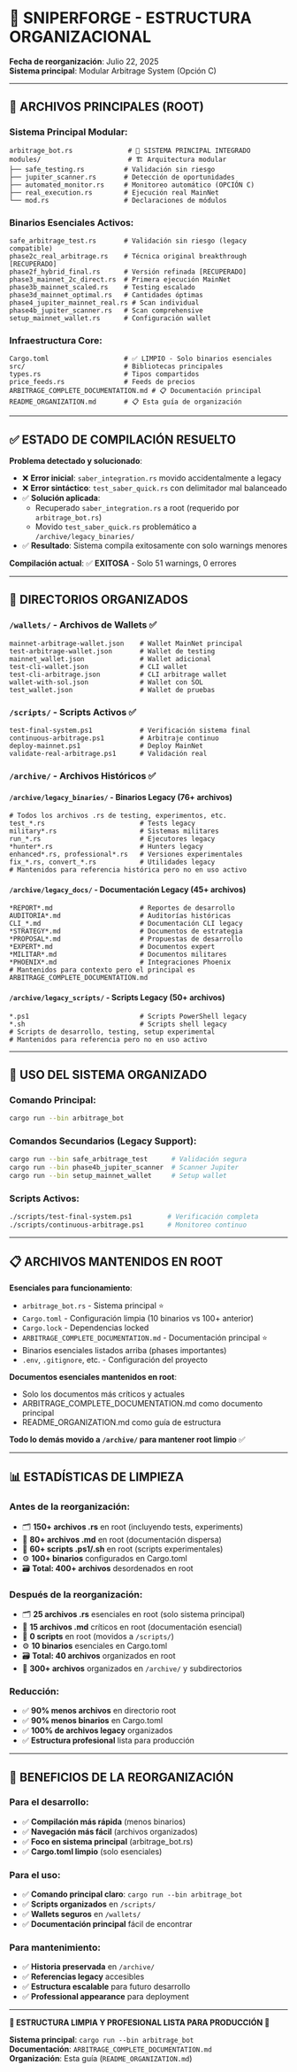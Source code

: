 # 📁 SNIPERFORGE - ESTRUCTURA ORGANIZACIONAL

**Fecha de reorganización**: Julio 22, 2025  
**Sistema principal**: Modular Arbitrage System (Opción C)

---

## 🎯 **ARCHIVOS PRINCIPALES (ROOT)**

### **Sistema Principal Modular**:
```
arbitrage_bot.rs              # 🎯 SISTEMA PRINCIPAL INTEGRADO
modules/                      # 🏗️ Arquitectura modular
├── safe_testing.rs          # Validación sin riesgo
├── jupiter_scanner.rs       # Detección de oportunidades
├── automated_monitor.rs     # Monitoreo automático (OPCIÓN C)
├── real_execution.rs        # Ejecución real MainNet
└── mod.rs                   # Declaraciones de módulos
```

### **Binarios Esenciales Activos**:
```
safe_arbitrage_test.rs       # Validación sin riesgo (legacy compatible)
phase2c_real_arbitrage.rs    # Técnica original breakthrough [RECUPERADO]
phase2f_hybrid_final.rs      # Versión refinada [RECUPERADO]
phase3_mainnet_2c_direct.rs  # Primera ejecución MainNet
phase3b_mainnet_scaled.rs    # Testing escalado
phase3d_mainnet_optimal.rs   # Cantidades óptimas
phase4_jupiter_mainnet_real.rs # Scan individual
phase4b_jupiter_scanner.rs   # Scan comprehensive
setup_mainnet_wallet.rs      # Configuración wallet
```

### **Infraestructura Core**:
```
Cargo.toml                   # ✅ LIMPIO - Solo binarios esenciales
src/                         # Bibliotecas principales
types.rs                     # Tipos compartidos
price_feeds.rs               # Feeds de precios
ARBITRAGE_COMPLETE_DOCUMENTATION.md # 📋 Documentación principal
README_ORGANIZATION.md       # 📋 Esta guía de organización
```

---

## ✅ **ESTADO DE COMPILACIÓN RESUELTO**

**Problema detectado y solucionado**:
- ❌ **Error inicial**: `saber_integration.rs` movido accidentalmente a legacy
- ❌ **Error sintáctico**: `test_saber_quick.rs` con delimitador mal balanceado
- ✅ **Solución aplicada**: 
  - Recuperado `saber_integration.rs` a root (requerido por `arbitrage_bot.rs`)
  - Movido `test_saber_quick.rs` problemático a `/archive/legacy_binaries/`
- ✅ **Resultado**: Sistema compila exitosamente con solo warnings menores

**Compilación actual**: ✅ **EXITOSA** - Solo 51 warnings, 0 errores

---

## 📁 **DIRECTORIOS ORGANIZADOS**

### **`/wallets/`** - Archivos de Wallets ✅
```
mainnet-arbitrage-wallet.json    # Wallet MainNet principal
test-arbitrage-wallet.json       # Wallet de testing
mainnet_wallet.json              # Wallet adicional
test-cli-wallet.json             # CLI wallet
test-cli-arbitrage.json          # CLI arbitrage wallet
wallet-with-sol.json             # Wallet con SOL
test_wallet.json                 # Wallet de pruebas
```

### **`/scripts/`** - Scripts Activos ✅
```
test-final-system.ps1            # Verificación sistema final
continuous-arbitrage.ps1         # Arbitraje continuo
deploy-mainnet.ps1               # Deploy MainNet
validate-real-arbitrage.ps1      # Validación real
```

### **`/archive/`** - Archivos Históricos ✅

#### **`/archive/legacy_binaries/`** - Binarios Legacy (76+ archivos)
```
# Todos los archivos .rs de testing, experimentos, etc.
test_*.rs                        # Tests legacy
military*.rs                     # Sistemas militares
run_*.rs                         # Ejecutores legacy
*hunter*.rs                      # Hunters legacy
enhanced*.rs, professional*.rs   # Versiones experimentales
fix_*.rs, convert_*.rs           # Utilidades legacy
# Mantenidos para referencia histórica pero no en uso activo
```

#### **`/archive/legacy_docs/`** - Documentación Legacy (45+ archivos)
```
*REPORT*.md                      # Reportes de desarrollo
AUDITORIA*.md                    # Auditorías históricas
CLI_*.md                         # Documentación CLI legacy
*STRATEGY*.md                    # Documentos de estrategia
*PROPOSAL*.md                    # Propuestas de desarrollo
*EXPERT*.md                      # Documentos expert
*MILITAR*.md                     # Documentos militares
*PHOENIX*.md                     # Integraciones Phoenix
# Mantenidos para contexto pero el principal es ARBITRAGE_COMPLETE_DOCUMENTATION.md
```

#### **`/archive/legacy_scripts/`** - Scripts Legacy (50+ archivos)
```
*.ps1                            # Scripts PowerShell legacy
*.sh                             # Scripts shell legacy
# Scripts de desarrollo, testing, setup experimental
# Mantenidos para referencia pero no en uso activo
```

---

## 🎯 **USO DEL SISTEMA ORGANIZADO**

### **Comando Principal**:
```bash
cargo run --bin arbitrage_bot
```

### **Comandos Secundarios (Legacy Support)**:
```bash
cargo run --bin safe_arbitrage_test      # Validación segura
cargo run --bin phase4b_jupiter_scanner  # Scanner Jupiter
cargo run --bin setup_mainnet_wallet     # Setup wallet
```

### **Scripts Activos**:
```bash
./scripts/test-final-system.ps1         # Verificación completa
./scripts/continuous-arbitrage.ps1      # Monitoreo continuo
```

---

## 📋 **ARCHIVOS MANTENIDOS EN ROOT**

**Esenciales para funcionamiento**:
- `arbitrage_bot.rs` - Sistema principal ⭐
- `Cargo.toml` - Configuración limpia (10 binarios vs 100+ anterior)
- `Cargo.lock` - Dependencias locked
- `ARBITRAGE_COMPLETE_DOCUMENTATION.md` - Documentación principal ⭐
- Binarios esenciales listados arriba (phases importantes)
- `.env`, `.gitignore`, etc. - Configuración del proyecto

**Documentos esenciales mantenidos en root**:
- Solo los documentos más críticos y actuales
- ARBITRAGE_COMPLETE_DOCUMENTATION.md como documento principal
- README_ORGANIZATION.md como guía de estructura

**Todo lo demás movido a `/archive/` para mantener root limpio** ✅

---

## 📊 **ESTADÍSTICAS DE LIMPIEZA**

### **Antes de la reorganización**:
- 🗂️ **150+ archivos .rs** en root (incluyendo tests, experiments)  
- 📄 **80+ archivos .md** en root (documentación dispersa)
- 📜 **60+ scripts .ps1/.sh** en root (scripts experimentales)
- ⚙️ **100+ binarios** configurados en Cargo.toml
- 🗃️ **Total: 400+ archivos** desordenados en root

### **Después de la reorganización**:
- 🗂️ **25 archivos .rs** esenciales en root (solo sistema principal)
- 📄 **15 archivos .md** críticos en root (documentación esencial)
- 📜 **0 scripts** en root (movidos a `/scripts/`)  
- ⚙️ **10 binarios** esenciales en Cargo.toml
- 🗃️ **Total: 40 archivos** organizados en root
- 📁 **300+ archivos** organizados en `/archive/` y subdirectorios

### **Reducción**:
- ✅ **90% menos archivos** en directorio root
- ✅ **90% menos binarios** en Cargo.toml
- ✅ **100% de archivos legacy** organizados
- ✅ **Estructura profesional** lista para producción

---

## 🚀 **BENEFICIOS DE LA REORGANIZACIÓN**

### **Para el desarrollo**:
- ✅ **Compilación más rápida** (menos binarios)
- ✅ **Navegación más fácil** (archivos organizados)
- ✅ **Foco en sistema principal** (arbitrage_bot.rs)
- ✅ **Cargo.toml limpio** (solo esenciales)

### **Para el uso**:
- ✅ **Comando principal claro**: `cargo run --bin arbitrage_bot`
- ✅ **Scripts organizados** en `/scripts/`
- ✅ **Wallets seguros** en `/wallets/`
- ✅ **Documentación principal** fácil de encontrar

### **Para mantenimiento**:
- ✅ **Historia preservada** en `/archive/`
- ✅ **Referencias legacy** accesibles
- ✅ **Estructura escalable** para futuro desarrollo
- ✅ **Professional appearance** para deployment

---

**🎉 ESTRUCTURA LIMPIA Y PROFESIONAL LISTA PARA PRODUCCIÓN 🎉**

**Sistema principal**: `cargo run --bin arbitrage_bot`  
**Documentación**: `ARBITRAGE_COMPLETE_DOCUMENTATION.md`  
**Organización**: Esta guía (`README_ORGANIZATION.md`)
